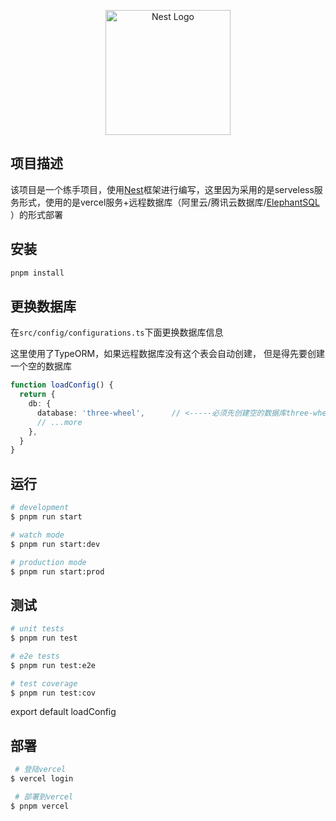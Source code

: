 <p align="center">
  <a href="http://nestjs.com/" target="blank"><img src="https://nestjs.com/img/logo-small.svg" width="200" alt="Nest Logo" /></a>
</p>

## 项目描述

该项目是一个练手项目，使用[Nest](https://github.com/nestjs/nest)框架进行编写，这里因为采用的是serveless服务形式，使用的是vercel服务+远程数据库（阿里云/腾讯云数据库/[ElephantSQL
](https://www.elephantsql.com/)）的形式部署

## 安装

```bash
pnpm install
```

## 更换数据库

在`src/config/configurations.ts`下面更换数据库信息

这里使用了TypeORM，如果远程数据库没有这个表会自动创建，
但是得先要创建一个空的数据库

```typescript
function loadConfig() {
  return {
    db: {
      database: 'three-wheel',      // <-----必须先创建空的数据库three-wheel（也可以改成新的数据库名）
      // ...more
    },
  }
}
```

## 运行

```bash
# development
$ pnpm run start

# watch mode
$ pnpm run start:dev

# production mode
$ pnpm run start:prod
```

## 测试

```bash
# unit tests
$ pnpm run test

# e2e tests
$ pnpm run test:e2e

# test coverage
$ pnpm run test:cov
```

export default loadConfig

## 部署

```bash
 # 登陆vercel
$ vercel login

 # 部署到vercel
$ pnpm vercel
```

